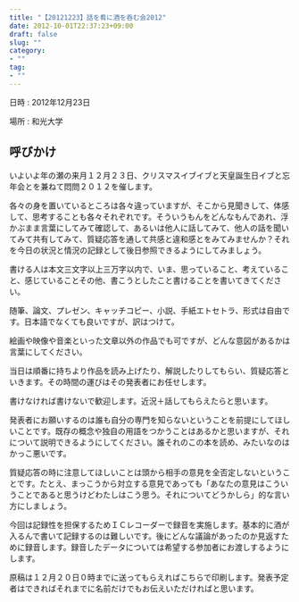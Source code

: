 ```yaml
---
title: "【20121223】話を肴に酒を呑む会2012"
date: 2012-10-01T22:37:23+09:00
draft: false
slug: ""
category:
- ""
tag:
- ""
---
```


日時
:   2012年12月23日

場所
:   和光大学

呼びかけ
----

いよいよ年の瀬の来月１２月２３日、クリスマスイブイブと天皇誕生日イブと忘年会とを兼ねて悶問２０１２を催します。

各々の身を置いているところは各々違っていますが、そこから見聞きして、体感して、思考することも各々それぞれです。そういうもんをどんなもんであれ、浮かぶまま言葉にしてみて確認して、あるいは他人に話してみて、他人の話を聞いてみて共有してみて、質疑応答を通して共感と違和感とをみてみませんか？それを今日の状況と情況の記録として後日参照できるようにしてみましょう。

書ける人は本文三文字以上三万字以内で、いま、思っていること、考えていること、感じていることその他、書こうとしたこと書けることを書いてきてください。

随筆、論文、プレゼン、キャッチコピー、小説、手紙エトセトラ、形式は自由です。日本語でなくても良いですが、訳はつけて。

絵画や映像や音楽といった文章以外の作品でも可ですが、どんな意図があるかは言葉にしてください。

当日は順番に持ちより作品を読み上げたり、解説したりしてもらい、質疑応答といきます。その時間の運びはその発表者にお任せします。

書けなければ書けないで歓迎します。近況＋話してもらえたらと思います。

発表者にお願いするのは誰も自分の専門を知らないということを前提にしてほしいことです。既存の概念や独自の用語をつかうことはあるかと思いますが、それについて説明できるようにしてください。誰それのこの本を読め、みたいなのはかっこ悪いです。

質疑応答の時に注意してほしいことは頭から相手の意見を全否定しないということです。たとえ、まっこうから対立する意見であっても「あなたの意見はこういうことであると思うけどわたしはこう思う。それについてどうかしら」的な言い方にしましょう。

今回は記録性を担保するためＩＣレコーダーで録音を実施します。基本的に酒が入るんで書いて記録するのは難しいです。後にどんな議論があったのか見返すために録音します。録音したデータについては希望する参加者にお渡しするようにします。

原稿は１２月２０日０時までに送ってもらえればこちらで印刷します。発表予定者はできればそれまでに名前だけでもお伝えいただければと思います。
